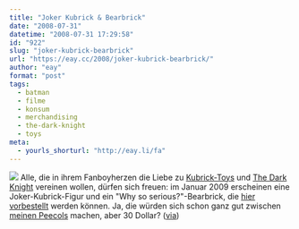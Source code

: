 ```yaml
---
title: "Joker Kubrick & Bearbrick"
date: "2008-07-31"
datetime: "2008-07-31 17:29:58"
id: "922"
slug: "joker-kubrick-bearbrick"
url: "https://eay.cc/2008/joker-kubrick-bearbrick/"
author: "eay"
format: "post"
tags:
  - batman
  - filme
  - konsum
  - merchandising
  - the-dark-knight
  - toys
meta:
  - yourls_shorturl: "http://eay.li/fa"
---
```


![](/uploads/2008/jokerbrick.jpg) Alle, die in ihrem Fanboyherzen die Liebe zu [Kubrick-Toys](http://en.wikipedia.org/wiki/Kubrick_(toy)) und [The Dark Knight](http://www.imdb.com/title/tt0468569/) vereinen wollen, dürfen sich freuen: im Januar 2009 erscheinen eine Joker-Kubrick-Figur und ein "Why so serious?"-Bearbrick, die [hier vorbestellt](http://www.shopncsx.com/jokerkubrickandbearbrick.aspx) werden können. Ja, die würden sich schon ganz gut zwischen [meinen Peecols](http://www.flickr.com/photos/eay/1801026638/) machen, aber 30 Dollar? ([via](http://www.fanboy.com/2008/07/joker_kubrick_and_bearbrick.html))
